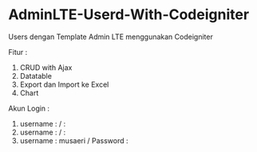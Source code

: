 # AdminLTE-Userd-With-Codeigniter
Users dengan Template Admin LTE menggunakan Codeigniter

Fitur : 
  1. CRUD with Ajax
  2. Datatable
  3. Export dan Import ke Excel
  4. Chart
  
Akun Login :
  1. username :  /  : 
  2. username :  /  : 
  3. username : musaeri / Password :
